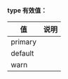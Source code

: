 **type 有效值：**

  值        |  说明 
------------|-------
  primary   |       
  default   |       
  warn      |       
